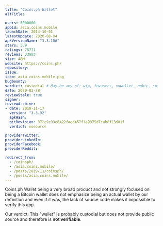```yaml
---
title: "Coins.ph Wallet"
altTitle: 

users: 5000000
appId: asia.coins.mobile
launchDate: 2014-10-01
latestUpdate: 2020-08-04
apkVersionName: "3.3.106"
stars: 3.9
ratings: 75771
reviews: 33983
size: 48M
website: https://coins.ph/
repository: 
issue: 
icon: asia.coins.mobile.png
bugbounty: 
verdict: custodial # May be any of: wip, fewusers, nowallet, nobtc, custodial, nosource, nonverifiable, reproducible, bounty, defunct
date: 2020-03-28
reviewStale: true
signer: 
reviewArchive:
- date: 2019-11-17
  version: "3.3.92"
  apkHash: 
  gitRevision: 372c9c03c6422faed457f1a9975d7cab8f13d01f
  verdict: nosource

providerTwitter: 
providerLinkedIn: 
providerFacebook: 
providerReddit: 

redirect_from:
  - /coinsph/
  - /asia.coins.mobile/
  - /posts/2019/11/coinsph/
  - /posts/asia.coins.mobile/
---
```



Coins.ph Wallet
being a very broad product and not strongly focused on being a Bitcoin wallet
does not emphasize being an actual wallet by our definition and even if it was,
the lack of source code makes it impossible to verify this app.

Our verdict: This "wallet" is probably custodial but does not provide public source
and therefore is **not verifiable**.

